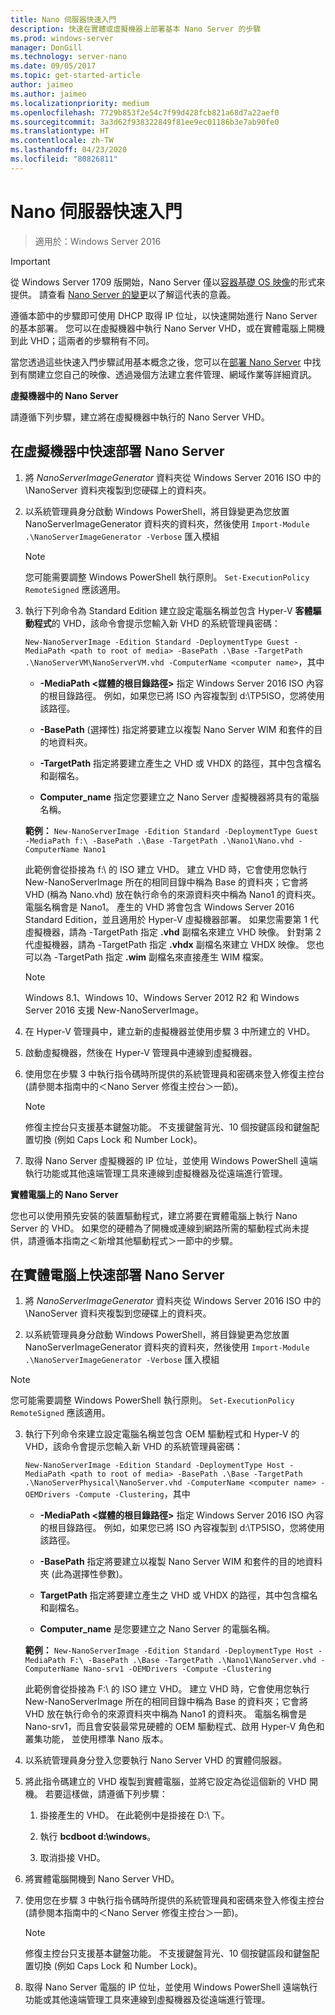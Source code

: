 ```yaml
---
title: Nano 伺服器快速入門
description: 快速在實體或虛擬機器上部署基本 Nano Server 的步驟
ms.prod: windows-server
manager: DonGill
ms.technology: server-nano
ms.date: 09/05/2017
ms.topic: get-started-article
author: jaimeo
ms.author: jaimeo
ms.localizationpriority: medium
ms.openlocfilehash: 7729b853f2e54c7f99d428fcb821a68d7a22aef0
ms.sourcegitcommit: 3a3d62f938322849f81ee9ec01186b3e7ab90fe0
ms.translationtype: HT
ms.contentlocale: zh-TW
ms.lasthandoff: 04/23/2020
ms.locfileid: "80826811"
---
```

# <a name="nano-server-quick-start"></a>Nano 伺服器快速入門

>適用於：Windows Server 2016

> [!IMPORTANT]
> 從 Windows Server 1709 版開始，Nano Server 僅以[容器基礎 OS 映像](/virtualization/windowscontainers/quick-start/using-insider-container-images#install-base-container-image)的形式來提供。 請查看 [Nano Server 的變更](nano-in-semi-annual-channel.md)以了解這代表的意義。 

遵循本節中的步驟即可使用 DHCP 取得 IP 位址，以快速開始進行 Nano Server 的基本部署。 您可以在虛擬機器中執行 Nano Server VHD，或在實體電腦上開機到此 VHD；這兩者的步驟稍有不同。

當您透過這些快速入門步驟試用基本概念之後，您可以在[部署 Nano Server](Deploy-Nano-Server.md) 中找到有關建立您自己的映像、透過幾個方法建立套件管理、網域作業等詳細資訊。
  
**虛擬機器中的 Nano Server**  
  
請遵循下列步驟，建立將在虛擬機器中執行的 Nano Server VHD。  
  
## <a name="to-quickly-deploy-nano-server-in-a-virtual-machine"></a>在虛擬機器中快速部署 Nano Server  
  
1. 將 *NanoServerImageGenerator* 資料夾從 Windows Server 2016 ISO 中的 \NanoServer 資料夾複製到您硬碟上的資料夾。  
  
2. 以系統管理員身分啟動 Windows PowerShell，將目錄變更為您放置 NanoServerImageGenerator 資料夾的資料夾，然後使用 `Import-Module .\NanoServerImageGenerator -Verbose` 匯入模組  
   >[!NOTE]  
   >您可能需要調整 Windows PowerShell 執行原則。 `Set-ExecutionPolicy RemoteSigned` 應該適用。  
  
3. 執行下列命令為 Standard Edition 建立設定電腦名稱並包含 Hyper-V **客體驅動程式**的 VHD，該命令會提示您輸入新 VHD 的系統管理員密碼：  
  
   `New-NanoServerImage -Edition Standard -DeploymentType Guest -MediaPath <path to root of media> -BasePath .\Base -TargetPath .\NanoServerVM\NanoServerVM.vhd -ComputerName <computer name>`，其中  
  
   -   **-MediaPath <媒體的根目錄路徑\>** 指定 Windows Server 2016 ISO 內容的根目錄路徑。 例如，如果您已將 ISO 內容複製到 d:\TP5ISO，您將使用該路徑。  
  
   -   **-BasePath** (選擇性) 指定將要建立以複製 Nano Server WIM 和套件的目的地資料夾。  
  
   -   **-TargetPath** 指定將要建立產生之 VHD 或 VHDX 的路徑，其中包含檔名和副檔名。  
  
   -   **Computer_name** 指定您要建立之 Nano Server 虛擬機器將具有的電腦名稱。  
  
   **範例：** `New-NanoServerImage -Edition Standard -DeploymentType Guest -MediaPath f:\ -BasePath .\Base -TargetPath .\Nano1\Nano.vhd -ComputerName Nano1`  
  
   此範例會從掛接為 f:\\ 的 ISO 建立 VHD。 建立 VHD 時，它會使用您執行 New-NanoServerImage 所在的相同目錄中稱為 Base 的資料夾；它會將 VHD (稱為 Nano.vhd) 放在執行命令的來源資料夾中稱為 Nano1 的資料夾。 電腦名稱會是 Nano1。 產生的 VHD 將會包含 Windows Server 2016 Standard Edition，並且適用於 Hyper-V 虛擬機器部署。 如果您需要第 1 代虛擬機器，請為 -TargetPath 指定 **.vhd** 副檔名來建立 VHD 映像。 針對第 2 代虛擬機器，請為 -TargetPath 指定 **.vhdx** 副檔名來建立 VHDX 映像。 您也可以為 -TargetPath 指定 **.wim** 副檔名來直接產生 WIM 檔案。  
  
   > [!NOTE]  
   > Windows 8.1、Windows 10、Windows Server 2012 R2 和 Windows Server 2016 支援 New-NanoServerImage。  
  
4. 在 Hyper-V 管理員中，建立新的虛擬機器並使用步驟 3 中所建立的 VHD。  
  
5. 啟動虛擬機器，然後在 Hyper-V 管理員中連線到虛擬機器。  
  
6. 使用您在步驟 3 中執行指令碼時所提供的系統管理員和密碼來登入修復主控台 (請參閱本指南中的＜Nano Server 修復主控台＞一節)。  
   > [!NOTE]  
   > 修復主控台只支援基本鍵盤功能。 不支援鍵盤背光、10 個按鍵區段和鍵盤配置切換 (例如 Caps Lock 和 Number Lock)。
  
7. 取得 Nano Server 虛擬機器的 IP 位址，並使用 Windows PowerShell 遠端執行功能或其他遠端管理工具來連線到虛擬機器及從遠端進行管理。  
  
**實體電腦上的 Nano Server**  
  
您也可以使用預先安裝的裝置驅動程式，建立將要在實體電腦上執行 Nano Server 的 VHD。 如果您的硬體為了開機或連線到網路所需的驅動程式尚未提供，請遵循本指南之＜新增其他驅動程式＞一節中的步驟。  
  
## <a name="to-quickly-deploy-nano-server-on-a-physical-computer"></a>在實體電腦上快速部署 Nano Server  
  
1.  將 *NanoServerImageGenerator* 資料夾從 Windows Server 2016 ISO 中的 \NanoServer 資料夾複製到您硬碟上的資料夾。  
  
2.  以系統管理員身分啟動 Windows PowerShell，將目錄變更為您放置 NanoServerImageGenerator 資料夾的資料夾，然後使用 `Import-Module .\NanoServerImageGenerator -Verbose` 匯入模組  
  
>[!NOTE]  
>您可能需要調整 Windows PowerShell 執行原則。 `Set-ExecutionPolicy RemoteSigned` 應該適用。  
  
3. 執行下列命令來建立設定電腦名稱並包含 OEM 驅動程式和 Hyper-V 的 VHD，該命令會提示您輸入新 VHD 的系統管理員密碼：  
  
   `New-NanoServerImage -Edition Standard -DeploymentType Host -MediaPath <path to root of media> -BasePath .\Base -TargetPath .\NanoServerPhysical\NanoServer.vhd -ComputerName <computer name> -OEMDrivers -Compute -Clustering`，其中  
  
   -   **-MediaPath <媒體的根目錄路徑\>** 指定 Windows Server 2016 ISO 內容的根目錄路徑。 例如，如果您已將 ISO 內容複製到 d:\TP5ISO，您將使用該路徑。  
  
   -   **-BasePath** 指定將要建立以複製 Nano Server WIM 和套件的目的地資料夾 (此為選擇性參數)。  
  
   -   **TargetPath** 指定將要建立產生之 VHD 或 VHDX 的路徑，其中包含檔名和副檔名。  
  
   -   **Computer_name** 是您要建立之 Nano Server 的電腦名稱。  
  
   **範例：** `New-NanoServerImage -Edition Standard -DeploymentType Host -MediaPath F:\ -BasePath .\Base -TargetPath .\Nano1\NanoServer.vhd -ComputerName Nano-srv1 -OEMDrivers -Compute -Clustering`  
  
   此範例會從掛接為 F:\\ 的 ISO 建立 VHD。 建立 VHD 時，它會使用您執行 New-NanoServerImage 所在的相同目錄中稱為 Base 的資料夾；它會將 VHD 放在執行命令的來源資料夾中稱為 Nano1 的資料夾。 電腦名稱會是 Nano-srv1，而且會安裝最常見硬體的 OEM 驅動程式、啟用 Hyper-V 角色和叢集功能， 並使用標準 Nano 版本。  
  
4. 以系統管理員身分登入您要執行 Nano Server VHD 的實體伺服器。  
  
5. 將此指令碼建立的 VHD 複製到實體電腦，並將它設定為從這個新的 VHD 開機。 若要這樣做，請遵循下列步驟：  
  
   1.  掛接產生的 VHD。 在此範例中是掛接在 D:\\ 下。  
  
   2.  執行 **bcdboot d:\windows**。  
  
   3.  取消掛接 VHD。  
  
6. 將實體電腦開機到 Nano Server VHD。  
  
7. 使用您在步驟 3 中執行指令碼時所提供的系統管理員和密碼來登入修復主控台 (請參閱本指南中的＜Nano Server 修復主控台＞一節)。
   > [!NOTE]  
   > 修復主控台只支援基本鍵盤功能。 不支援鍵盤背光、10 個按鍵區段和鍵盤配置切換 (例如 Caps Lock 和 Number Lock)。 
  
8. 取得 Nano Server 電腦的 IP 位址，並使用 Windows PowerShell 遠端執行功能或其他遠端管理工具來連線到虛擬機器及從遠端進行管理。  
